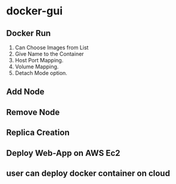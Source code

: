 # docker-gui

## Docker Run

1. Can Choose Images from List
2. Give Name to the Container
3. Host Port Mapping.
4. Volume Mapping.
5. Detach Mode option.
## Add Node
## Remove Node
## Replica Creation

## Deploy Web-App on AWS Ec2
## user can deploy docker container on cloud
